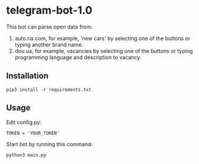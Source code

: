 # telegram-bot-1.0

This bot can parse open data from: 
1. auto.ria.com, for example, 'new cars' by selecting one of the buttons or typing another brand name.
2. dou.ua, for example, vacancies by selecting one of the buttons or typing programming language and description to vacancy.

## Installation

```pip3 install -r requirements.txt```

## Usage

Edit config.py:

``` TOKEN = 'YOUR_TOKEN' ```

Start bot by running this command:

``` python3 main.py  ```
